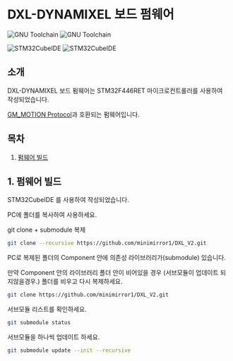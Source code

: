 # DXL-DYNAMIXEL 보드 펌웨어

![GNU Toolchain](https://img.shields.io/badge/GNU%20Tools%20for%20STM32%20(11.3.rel1)-fail-red)
![GNU Toolchain](https://img.shields.io/badge/GNU%20Tools%20for%20STM32%20(12.3.rel1)-passing-brightgreen)

![STM32CubeIDE](https://img.shields.io/badge/STM32CubeIDE%2014.0-fail-red)
![STM32CubeIDE](https://img.shields.io/badge/STM32CubeIDE%2016.0-passing-brightgreen)



## 소개

DXL-DYNAMIXEL 보드 펌웨어는 STM32F446RET 마이크로컨트롤러를 사용하여 작성되었습니다.

[GM_MOTION Protocol](https://github.com/KimJunHyung1991/GM_MOTION)과 호환되는 펌웨어입니다.


## 목차

1. [펌웨어 빌드](#1-펌웨어-빌드)


## 1. 펌웨어 빌드

STM32CubeIDE 를 사용하여 작성되었습니다.

PC에 폴더를 복사하여 사용하세요.

git clone + submodule 복제
```bash
git clone --recursive https://github.com/minimirror1/DXL_V2.git
```

PC로 복제된 폴더의 Component 안에 의존성 라이브러리가(submodule) 있습니다.

만약 Component 안의 라이브러리 폴더 안이 비어있을 경우 (서브모듈이 업데이트 되지않을경우.)
폴더를 비우고 다시 복제하세요.
```bash
git clone https://github.com/minimirror1/DXL_V2.git
```

서브모듈 리스트를 확인하세요.
```bash
git submodule status
```

서브모듈을 하나씩 업데이트 하세요.
```bash
git submodule update --init --recursive
```




